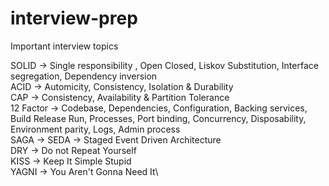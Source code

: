 # interview-prep
Important interview topics

SOLID -> Single responsibility , Open Closed, Liskov Substitution, Interface segregation, Dependency inversion\
ACID -> Automicity, Consistency, Isolation & Durability\
CAP -> Consistency, Availability & Partition Tolerance\
12 Factor -> Codebase, Dependencies, Configuration, Backing services, Build Release Run, Processes, Port binding, Concurrency, Disposability, Environment parity, Logs, Admin process\
SAGA ->
SEDA -> Staged Event Driven Architecture\
DRY -> Do not Repeat Yourself\
KISS -> Keep It Simple Stupid\
YAGNI -> You Aren't Gonna Need It\
